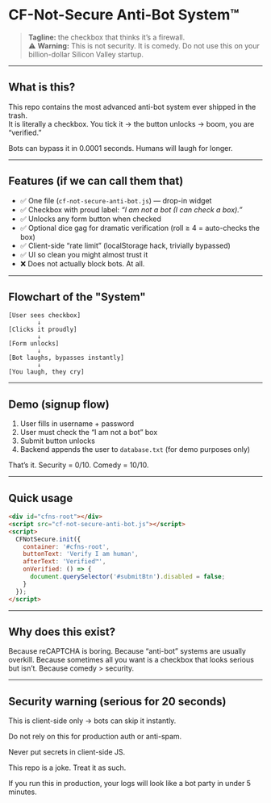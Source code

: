 # CF-Not-Secure Anti-Bot System™

> **Tagline:** the checkbox that thinks it’s a firewall.  
> ⚠️ **Warning:** This is not security. It is comedy. Do not use this on your billion-dollar Silicon Valley startup.

---

## What is this?
This repo contains the most advanced anti-bot system ever shipped in the trash.  
It is literally a checkbox. You tick it → the button unlocks → boom, you are “verified.”  

Bots can bypass it in 0.0001 seconds. Humans will laugh for longer.

---

## Features (if we can call them that)
- ✅ One file (`cf-not-secure-anti-bot.js`) — drop-in widget  
- ✅ Checkbox with proud label: *“I am not a bot (I can check a box).”*  
- ✅ Unlocks any form button when checked  
- ✅ Optional dice gag for dramatic verification (roll ≥ 4 = auto-checks the box)  
- ✅ Client-side “rate limit” (localStorage hack, trivially bypassed)  
- ✅ UI so clean you might almost trust it  
- ❌ Does not actually block bots. At all.  

---

## Flowchart of the "System"

```
[User sees checkbox]
        ↓
[Clicks it proudly]
        ↓
[Form unlocks]
        ↓
[Bot laughs, bypasses instantly]
        ↓
[You laugh, they cry]
```

---

## Demo (signup flow)
1. User fills in username + password  
2. User must check the “I am not a bot” box  
3. Submit button unlocks  
4. Backend appends the user to `database.txt` (for demo purposes only)  

That’s it. Security = 0/10. Comedy = 10/10.

---

## Quick usage
```html
<div id="cfns-root"></div>
<script src="cf-not-secure-anti-bot.js"></script>
<script>
  CFNotSecure.init({
    container: '#cfns-root',
    buttonText: 'Verify I am human',
    afterText: 'Verified™',
    onVerified: () => {
      document.querySelector('#submitBtn').disabled = false;
    }
  });
</script>
```
---

## Why does this exist?

Because reCAPTCHA is boring. Because “anti-bot” systems are usually overkill.
Because sometimes all you want is a checkbox that looks serious but isn’t.
Because comedy > security.

---

## Security warning (serious for 20 seconds)

This is client-side only → bots can skip it instantly.

Do not rely on this for production auth or anti-spam.

Never put secrets in client-side JS.

This repo is a joke. Treat it as such.

If you run this in production, your logs will look like a bot party in under 5 minutes.